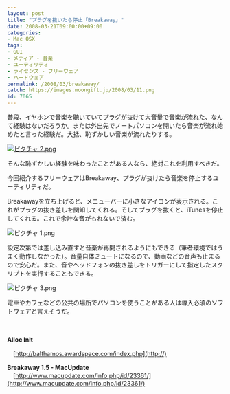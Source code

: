 ```yaml
---
layout: post
title: "プラグを抜いたら停止「Breakaway」"
date: 2008-03-21T09:00:00+09:00
categories:
- Mac OSX
tags: 
- GUI
- メディア - 音楽
- ユーティリティ
- ライセンス - フリーウェア
- ハードウェア
permalink: /2008/03/breakaway/
catch: https://images.moongift.jp/2008/03/11.png
id: 7065
---
```

普段、イヤホンで音楽を聴いていてプラグが抜けて大音量で音楽が流れた、なんて経験はないだろうか。または外出先でノートパソコンを開いたら音楽が流れ始めたと言った経験だ。大抵、恥ずかしい音楽が流れたりする。

  

[![ピクチャ 2.png](https://images.moongift.jp/2008/03/2-tm7.jpg)](https://images.moongift.jp/2008/03/21.png)

  

そんな恥ずかしい経験を味わったことがある人なら、絶対これを利用すべきだ。

  

今回紹介するフリーウェアはBreakaway、プラグが抜けたら音楽を停止するユーティリティだ。

  
  
<!--more-->  

Breakawayを立ち上げると、メニューバーに小さなアイコンが表示される。これがプラグの抜き差しを関知してくれる。そしてプラグを抜くと、iTunesを停止してくれる。これで余計な音がもれないで済む。

  

![ピクチャ 1.png](https://images.moongift.jp/2008/03/11.png)

  

設定次第では差し込み直すと音楽が再開されるようにもできる（筆者環境ではうまく動作しなかった）。音量自体ミュートになるので、動画などの音声も止まるので安心だ。また、音やヘッドフォンの抜き差しをトリガーにして指定したスクリプトを実行することもできる。

  

![ピクチャ 3.png](https://images.moongift.jp/2008/03/39.jpg)

  

電車やカフェなどの公共の場所でパソコンを使うことがある人は導入必須のソフトウェアと言えそうだ。

  

　

  

**Alloc Init**  
  
　[http://balthamos.awardspace.com/index.php](http://)  
  
**Breakaway 1.5 - MacUpdate**  
　[http://www.macupdate.com/info.php/id/23361/](http://www.macupdate.com/info.php/id/23361/)

  
